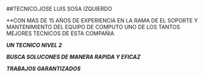 
##TECNICO.JOSE LUIS SOSA IZQUIERDO

**CON MAS DE 15 AÑOS DE EXPERIENCIA EN LA RAMA DE EL SOPORTE Y MANTENIMIENTO DEL EQUIPO DE COMPUTO UNO DE LOS TANTOS  MEJORES TECNICOS DE 
ESTA COMPAÑIA 

***UN TECNICO NIVEL 2***


___BUSCA SOLUCONES DE MANERA RAPIDA Y EFICAZ___



___TRABAJOS GARANTIZADOS___



